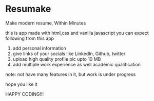 # Resumake
Make modern resume, Within Minutes

this is app made with html,css and vanilla javascript
 you can expect following from this app
 1. add personal information
 2. give links of your socials like LinkedIn, Github, twitter
 3. upload high quality profile pic upto 10 MB
 4. add multiple work experience as well academic qualification
 
 note: not have many features in it, but work is under progress
 
 hope you like it
 
 HAPPY CODING!!!
